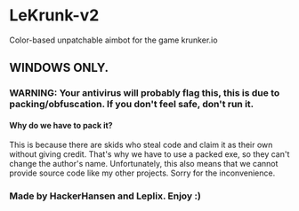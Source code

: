 # LeKrunk-v2
Color-based unpatchable aimbot for the game krunker.io

## WINDOWS ONLY. 

### WARNING: Your antivirus will probably flag this, this is due to packing/obfuscation. If you don't feel safe, don't run it. 

#### Why do we have to pack it? 

This is because there are skids who steal code and claim it as their own without giving credit. That's why we have to use a packed exe, so they can't change the author's name. Unfortunately, this also means that we cannot provide source code like my other projects. Sorry for the inconvenience. 

### Made by HackerHansen and Leplix. Enjoy :) 
